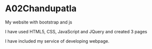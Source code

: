 # A02Chandupatla
My website with bootstrap and js

I have used HTML5, CSS, JavaScript and JQuery and created 3 pages

I have included my service of developing webpage.
